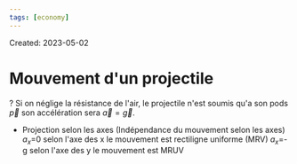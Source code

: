 ```yaml
---
tags: [economy] 
---
```

Created: 2023-05-02

# Mouvement d'un projectile
?
Si on néglige la résistance de l'air, le projectile n'est soumis qu'a son pods $\vec{p}$ son accélération sera $\vec{a}=\vec{g}$.

- Projection selon les axes (Indépendance du mouvement selon les axes)
$a_{x}$=0 selon l'axe des x le mouvement est rectiligne uniforme (MRV)
$a_{x}$=-g selon l'axe des y le mouvement est MRUV

